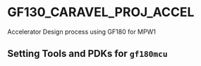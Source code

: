 # GF130_CARAVEL_PROJ_ACCEL
Accelerator Design process using GF180 for MPW1 

## Setting Tools and PDKs for ```gf180mcu```
